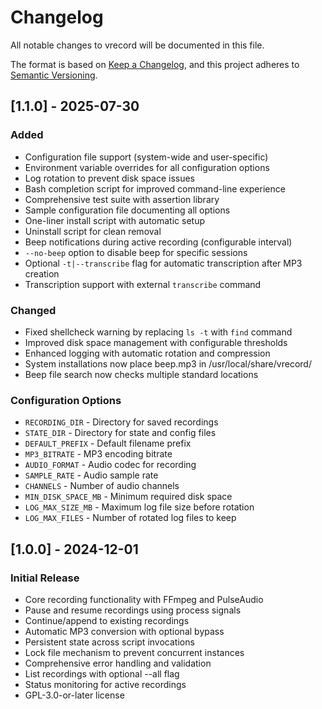 # Changelog

All notable changes to vrecord will be documented in this file.

The format is based on [Keep a Changelog](https://keepachangelog.com/en/1.0.0/),
and this project adheres to [Semantic Versioning](https://semver.org/spec/v2.0.0.html).

## [1.1.0] - 2025-07-30

### Added
- Configuration file support (system-wide and user-specific)
- Environment variable overrides for all configuration options
- Log rotation to prevent disk space issues
- Bash completion script for improved command-line experience
- Comprehensive test suite with assertion library
- Sample configuration file documenting all options
- One-liner install script with automatic setup
- Uninstall script for clean removal
- Beep notifications during active recording (configurable interval)
- `--no-beep` option to disable beep for specific sessions
- Optional `-t|--transcribe` flag for automatic transcription after MP3 creation
- Transcription support with external `transcribe` command

### Changed
- Fixed shellcheck warning by replacing `ls -t` with `find` command
- Improved disk space management with configurable thresholds
- Enhanced logging with automatic rotation and compression
- System installations now place beep.mp3 in /usr/local/share/vrecord/
- Beep file search now checks multiple standard locations

### Configuration Options
- `RECORDING_DIR` - Directory for saved recordings
- `STATE_DIR` - Directory for state and config files
- `DEFAULT_PREFIX` - Default filename prefix
- `MP3_BITRATE` - MP3 encoding bitrate
- `AUDIO_FORMAT` - Audio codec for recording
- `SAMPLE_RATE` - Audio sample rate
- `CHANNELS` - Number of audio channels
- `MIN_DISK_SPACE_MB` - Minimum required disk space
- `LOG_MAX_SIZE_MB` - Maximum log file size before rotation
- `LOG_MAX_FILES` - Number of rotated log files to keep

## [1.0.0] - 2024-12-01

### Initial Release
- Core recording functionality with FFmpeg and PulseAudio
- Pause and resume recordings using process signals
- Continue/append to existing recordings
- Automatic MP3 conversion with optional bypass
- Persistent state across script invocations
- Lock file mechanism to prevent concurrent instances
- Comprehensive error handling and validation
- List recordings with optional --all flag
- Status monitoring for active recordings
- GPL-3.0-or-later license